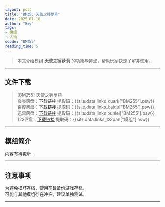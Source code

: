 ```yaml
---
layout: post
title: "BM255 天使之锤萝莉"
date: 2025-01-10
author: "Bny"
tags: 
- 模组
- 人物
scode: "BM255"
reading_time: 5
---
```


> 本文介绍模组 **天使之锤萝莉** 的功能与特点，帮助玩家快速了解并使用。

---

## 文件下载

> [BM255] 天使之锤萝莉  
夸克网盘：[下载链接]({{site.data.links_quark["BM255"].url}}) 提取码：{{site.data.links_quark["BM255"].psw}}  
百度网盘：[下载链接]({{site.data.links_baidu["BM255"].url}}) 提取码：{{site.data.links_baidu["BM255"].psw}}  
迅雷网盘：[下载链接]({{site.data.links_xunlei["BM255"].url}}) 提取码：{{site.data.links_xunlei["BM255"].psw}}  
123网盘：[下载链接]({{site.data.links_123pan["模组"].url}}) 提取码：{{site.data.links_123pan["模组"].psw}}  

---

## 模组简介

>  
内容有待更新...  

---

## 注意事项

>  
为避免损坏存档，使用前请备份游戏存档。  
可能与其他模组存在冲突，建议单独测试。  

---

